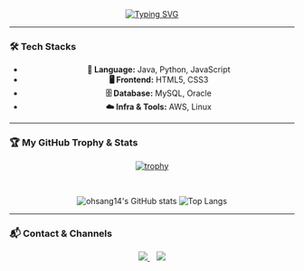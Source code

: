 <div align="center">

<a href="https://github.com/ohsang14">
  <img src="https://readme-typing-svg.herokuapp.com?font=Nanum+Gothic+Coding&size=25&duration=4000&color=339DFF&center=true&vCenter=true&width=500&lines=열정으로+코딩하는+개발자;끊임없이+성장하는+개발자;함께+일하고+싶은+개발자;오상현입니다." alt="Typing SVG" />
</a>

</div>

---

### 🛠️ Tech Stacks

<div align="center">

* **🚀 Language:** Java, Python, JavaScript
* **🖥️ Frontend:** HTML5, CSS3
* **🗄️ Database:** MySQL, Oracle
* **☁️ Infra & Tools:** AWS, Linux

</div>

---

### 🏆 My GitHub Trophy & Stats

<div align="center">

[![trophy](https://github-profile-trophy.vercel.app/?username=ohsang14&theme=radical&row=1&column=7&margin-w=15&margin-h=15)](https://github.com/ryo-ma/github-profile-trophy)

<br/>

<p>
  <img src="https://github-readme-stats.vercel.app/api?username=ohsang14&show_icons=true&theme=dracula" alt="ohsang14's GitHub stats" />
  <img src="https://github-readme-stats.vercel.app/api/top-langs/?username=ohsang14&layout=compact&theme=dracula" alt="Top Langs" />
</p>

</div>

---

### 📬 Contact & Channels

<div align="center">

<p>
  <a href="mailto:ohsanghyun14@gmail.com">
    <img src="https://img.shields.io/badge/Gmail-d14836?style=for-the-badge&logo=Gmail&logoColor=white"/>
  </a>
  &nbsp;&nbsp; <a href="https://hits.seeyoufarm.com">
    <img src="https://hits.seeyoufarm.com/api/count/incr/badge.svg?url=https%3A%2F%2Fgithub.com%2Fohsang14&count_bg=%2379C83D&title_bg=%23555555&icon=&icon_color=%23E7E7E7&title=visitors&edge_flat=false&cache=bust"/>
  </a>
</p>

</div>
